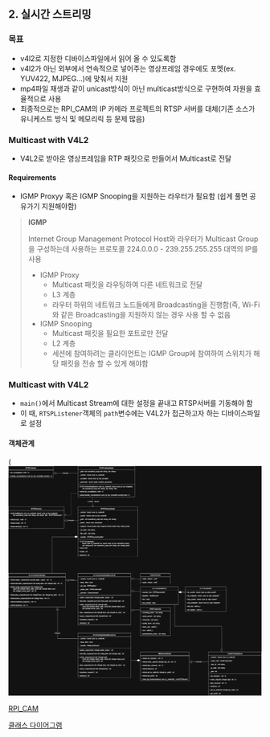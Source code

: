## 2. 실시간 스트리밍

### 목표

- v4l2로 지정한 디바이스파일에서 읽어 올 수 있도록함
- v4l2가 아닌 외부에서 연속적으로 넣어주는 영상프레임 경우에도 포멧(ex. YUV422, MJPEG...)에 맞춰서 지원
- mp4파일 재생과 같이 unicast방식이 아닌 multicast방식으로 구현하여 자원을 효율적으로 사용
- 최종적으로는 RPI_CAM의 IP 카메라 프로젝트의 RTSP 서버를 대체(기존 소스가 유니케스트 방식 및 메모리릭 등 문제 많음)

### Multicast with V4L2
- V4L2로 받아온 영상프레임을 RTP 패킷으로 만들어서 Multicast로 전달
#### Requirements
- IGMP Proxyy 혹은 IGMP Snooping을 지원하는 라우터가 필요함 (쉽게 풀면 공유가기 지원해야함)
  
> <strong> IGMP </strong>
> 
> Internet Group Management Protocol
> Host와 라우터가 Multicast Group을 구성하는데 사용하는 프로토콜
> 224.0.0.0 - 239.255.255.255 대역의 IP를 사용
> - IGMP Proxy
>   - Multicast 패킷을 라우팅하여 다른 네트워크로 전달
>   - L3 계층
>   - 라우터 하위의 네트워크 노드들에게 Broadcasting을 진행함(즉, Wi-Fi와 같은 Broadcasting을 지원하지 않는 경우 사용 할 수 없음
> - IGMP Snooping
>   - Multicast 패킷을 필요한 포트로만 전달
>   - L2 계층
>   - 세션에 참여하려는 클라이언트는 IGMP Group에 참여하여 스위치가 해당 패킷을 전송 할 수 있게 해야함

### Multicast with V4L2

- `main()`에서 Multicast Stream에 대한 설정을 끝내고 RTSP서버를 기동해야 함
- 이 때, `RTSPListener`객체의 `path`변수에는 V4L2가 접근하고자 하는 디바이스파일로 설정

#### 객체관계
(![class_diagram](https://github.com/seongho9/rtsp_server/blob/main/readme/img/multicast_v4l2.png?raw=true)
  

[RPI_CAM](https://github.com/VEDA-Snackticon/RPI-CAM)

[클래스 다이어그램](https://app.diagrams.net/#G1QLGUIHpI_GETmKDeIgp0USpYkadUauDd#%7B%22pageId%22%3A%22LKFbRungoBJc7guEyv_5%22%7D)
